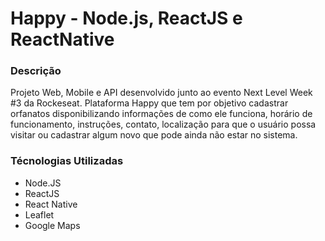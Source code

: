# Happy - Node.js, ReactJS e ReactNative 

### Descrição

Projeto Web, Mobile e API desenvolvido junto ao evento Next Level Week #3 da Rockeseat. Plataforma Happy que tem por objetivo cadastrar orfanatos disponibilizando informações de como ele funciona, horário de funcionamento, instruções, contato, localização para que o usuário possa visitar ou cadastrar algum novo que pode ainda não estar no sistema.

### Técnologias Utilizadas
- Node.JS
- ReactJS
- React Native
- Leaflet
- Google Maps
